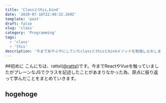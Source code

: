 ```yaml
---
title: 'Classとthis,bind'
date: '2020-07-16T22:40:32.169Z'
template: 'post'
draft: false
slug: 'class'
category: 'Programming'
tags:
  - 'class'
  - 'this'
description: '今まであやふやにしていたclassとthisとbindメソッドを勉強しなおしました。'
---
```

##初めに
こんにちは、rattsl([@rattsl](https://twitter.com/rattsl1))です。今までReactやVueを触っていましたがプレーンなJSでクラスを記述したことがあまりなかった為、原点に振り返って学んだことをまとめていきます。

## hogehoge